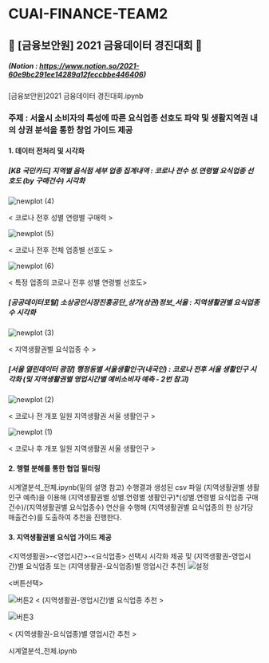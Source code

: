 # CUAI-FINANCE-TEAM2
## 🍋 [금융보안원] 2021 금융데이터 경진대회 🍋
##### (Notion : https://www.notion.so/2021-60e9bc291ee14289a12feccbbe446406)
[금융보안원]2021 금융데이터 경진대회.ipynb
### 주제 : 서울시 소비자의 특성에 따른 요식업종 선호도 파악 및 생활지역권 내의 상권 분석을 통한 창업 가이드 제공
#### 1. 데이터 전처리 및 시각화
##### [KB 국민카드] 지역별 음식점 세부 업종 집계내역 : 코로나 전수 성.연령별 요식업종 선호도 (by 구매건수) 시각화
![newplot (4)](https://user-images.githubusercontent.com/77157003/131252267-c7f70e68-61e4-430e-9ab2-db5f06c2ca59.png)


< 코로나 전후 성별 연령별 구매력 >


![newplot (5)](https://user-images.githubusercontent.com/77157003/131252286-84000fc8-b1cd-49d9-8988-449237a854e6.png)


< 코로나 전후 전체 업종별 선호도 >


![newplot (6)](https://user-images.githubusercontent.com/77157003/131252307-5ebbf340-94b0-4908-8825-61135d43723d.png)


< 특정 업종의 코로나 전후 성별 연령별 선호도>




##### [공공데이터포털] 소상공인시장진흥공단_상가(상권)정보_서울 : 지역생활권별 요식업종 수 시각화
![newplot (3)](https://user-images.githubusercontent.com/77157003/131252250-bbbffc6e-f29b-4df0-a773-7482d2d35a89.png)


< 지역생활권별 요식업종 수 >

##### [서울 열린데이터 광장] 행정동별 서울생활인구(내국인) : 코로나 전후 서울 생활인구 시각화 (및 지역생활권별 영업시간별 예비소비자 예측 - 2번 참고) 
![newplot (2)](https://user-images.githubusercontent.com/77157003/131252219-21a19614-298f-4b8c-bfc2-c64cddc9a580.png)


< 코로나 전 개포 일원 지역생활권 서울 생활인구 >


![newplot (1)](https://user-images.githubusercontent.com/77157003/131252225-563313bd-12dd-4efc-af73-6651a99398e1.png)


< 코로나 후 개포 일원 지역생활권 서울 생활인구 >

#### 2. 행렬 분해를 통한 협업 필터링
시계열분석_전체.ipynb(밑의 설명 참고) 수행결과 생성된 csv 파일 (지역생활권별 생활인구 예측)을 이용해
(지역생활권별 성별.연령별 생활인구)*(성별.연령별 요식업종 구매건수)/(지역생활권별 요식업종수) 연산을 수행해
(지역생활권별 요식업종의 한 상가당 매출건수)를 도출하여 추천을 진행한다.

#### 3. 지역생활권별 요식업 가이드 제공
<지역생활권>-<영업시간>-<요식업종> 선택시 시각화 제공 및 (지역생활권-영업시간)별 요식업종 또는 (지역생활권-요식업종)별 영업시간 추천]
![설정](https://user-images.githubusercontent.com/77157003/131253393-f1bd5d91-b08d-42e7-8138-7c22b9058562.PNG)


<버튼선택>


![버튼2](https://user-images.githubusercontent.com/77157003/131253371-a9c1c695-2ae9-4d80-bd10-4e383aac7ed2.PNG)
< (지역생활권-영업시간)별 요식업종 추천 >


![버튼3](https://user-images.githubusercontent.com/77157003/131253365-589262bd-a20c-416f-a962-b3cd5052cd67.PNG)


< (지역생활권-요식업종)별 영업시간 추천 >


시계열분석_전체.ipynb
